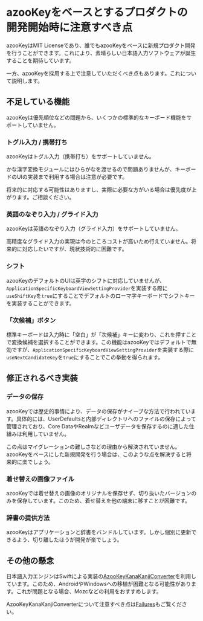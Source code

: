# azooKeyをベースとするプロダクトの開発開始時に注意すべき点

azooKeyはMIT Licenseであり、誰でもazooKeyをベースに新規プロダクト開発を行うことができます。これにより、素晴らしい日本語入力ソフトウェアが誕生することを期待しています。

一方、azooKeyを採用する上で注意していただくべき点もあります。これについて説明します。

## 不足している機能

azooKeyは優先順位などの問題から、いくつかの標準的なキーボード機能をサポートしていません。

### トグル入力 / 携帯打ち

azooKeyはトグル入力（携帯打ち）をサポートしていません。

かな漢字変換モジュールにはひらがなを渡せるので問題ありませんが、キーボードのUIの実装まで利用する場合は注意が必要です。

将来的に対応する可能性はありますし、実際に必要な方がいる場合は優先度が上がります。ご相談ください。

### 英語のなぞり入力 / グライド入力

azooKeyは英語のなぞり入力（グライド入力）をサポートしていません。

高精度なグライド入力の実現は今のところコストが高いため行えていません。将来的に対応したいですが、現状技術的に困難です。

### シフト

azooKeyのデフォルトのUIは英字のシフトに対応していませんが、`ApplicationSpecificKeyboardViewSettingProvider`を実装する際に`useShiftKey`を`true`にすることでデフォルトのローマ字キーボードでシフトキーを実装することができます。

### 「次候補」ボタン

標準キーボードは入力時に「空白」が「次候補」キーに変わり、これを押すことで変換候補を選択することができます。この機能はazooKeyではデフォルトで無効ですが、`ApplicationSpecificKeyboardViewSettingProvider`を実装する際に`useNextCandidateKey`を`true`にすることでこの挙動を得られます。

## 修正されるべき実装

### データの保存

azooKeyでは歴史的事情により、データの保存がナイーブな方法で行われています。具体的には、UserDefaultsと内部ディレクトリへのファイルの保存によって管理されており、Core DataやRealmなどユーザデータを保存するのに適した仕組みは利用していません。

この点はマイグレーションの難しさなどの理由から解決されていません。azooKeyをベースにした新規開発を行う場合は、このような点を解決すると将来的に楽でしょう。

### 着せ替えの画像ファイル

azooKeyでは着せ替えの画像のオリジナルを保存せず、切り抜いたバージョンのみを保存しています。このため、着せ替えを他の端末に移すことが困難です。

### 辞書の提供方法

azooKeyはアプリケーションと辞書をバンドルしています。しかし個別に更新できるよう、切り離したほうが開発が楽でしょう。

## その他の懸念

日本語入力エンジンはSwiftによる実装の[AzooKeyKanaKanjiConverter](https://github.com/ensan-hcl/AzooKeyKanaKanjiConverter)を利用しています。このため、AndroidやWindowsへの移植が困難となる可能性があります。これが問題となる場合、Mozcなどの利用をおすすめします。

AzooKeyKanaKanjiConverterについて注意すべき点は[Failures](https://github.com/ensan-hcl/AzooKeyKanaKanjiConverter/blob/develop/Docs/failures.md)もご覧ください。
